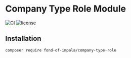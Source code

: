# Company Type Role Module
[![CI](https://github.com/fond-of-impala/company-type-role/actions/workflows/main.yml/badge.svg)](https://github.com/fond-of-impala/company-type-role/actions/workflows/main.yml)
[![license](https://img.shields.io/github/license/fond-of-impala/company-type-role.svg)](https://packagist.org/packages/fond-of-impala/company-type-role)

## Installation

```
composer require fond-of-impala/company-type-role
```
